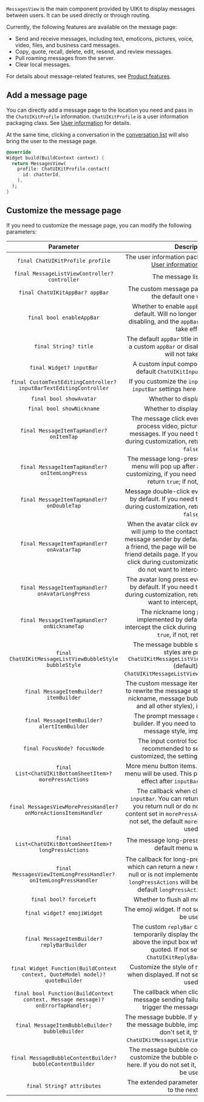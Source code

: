`MessagesView` is the main component provided by UIKit to display messages between users. It can be used directly or through routing.

Currently, the following features are available on the message page:

- Send and receive messages, including text, emoticons, pictures, voice, video, files, and business card messages.
- Copy, quote, recall, delete, edit, resend, and review messages.
- Pull roaming messages from the server.
- Clear local messages.

For details about message-related features, see [Product features](./overview/product-features.md).

## Add a message page

You can directly add a message page to the location you need and pass in the `ChatUIKitProfile` information. `ChatUIKitProfile` is a user information packaging class. See [User information](user-information.md) for details.

At the same time, clicking a conversation in the [conversation list](conversation-list.md) will also bring the user to the message page.

```dart
@override
Widget build(BuildContext context) {
  return MessagesView(
    profile: ChatUIKitProfile.contact(
      id: chatterId,
    ),
  );
}
```

## Customize the message page

If you need to customize the message page, you can modify the following parameters:

| Parameter | Description |
|:---:|:---:|
| `final ChatUIKitProfile profile` | The user information packaging class. Refer to [User information](user-information.md) for details . |
| `final MessageListViewController? controller`| The message list controller. |
| `final ChatUIKitAppBar? appBar` | The custom message page. If `appBar` not set, the default one will be used. |
| `final bool enableAppBar` | Whether to enable `appBar`. It is enabled by default. Will no longer be displayed after disabling, and the `appBar` input will no longer take effect. |
| `final String? title` | The default `appBar` title information. If you use a custom `appBar` or disable it, this parameter will not take effect. |
| `final Widget? inputBar` | A custom input component. If not set, the default `ChatUIKitInputBar` will be used. |
| `final CustomTextEditingController? inputBarTextEditingController` | If you customize the `inputBar` controller, the `inputBar` settings here will not take effect. |
| `final bool showAvatar` | Whether to display the avatar. |
| `final bool showNickname` | Whether to display the nickname. |
| `final MessageItemTapHandler? onItemTap` | The message click event. By default, it will process video, picture, and audio type messages. If you need to intercept the click during customization, return `true`; if not, return `false`. |
| `final MessageItemTapHandler? onItemLongPress` | The message long-press event. By default, a menu will pop up after a long press. When customizing, if you need to intercept the click, return `true`; if not, return `false`. |
| `final MessageItemTapHandler? onDoubleTap` | Message double-click event, not implemented by default. If you need to intercept the click during customization, return `true`; if not, return `false`. |
| `final MessageItemTapHandler? onAvatarTap`| When the avatar click event occurs, the page will jump to the contact details page of the message sender by default. If the sender is not a friend, the page will be redirected to the add friend details page. If you need to intercept the click during customization, return `true`; if you do not want to intercept, return `false`. |
| `final MessageItemTapHandler? onAvatarLongPress` | The avatar long press event, not implemented by default. If you need to intercept the click during customization, return `true`; if you do not want to intercept, return `false`. |
| `final MessageItemTapHandler? onNicknameTap` | The nickname long press event, not implemented by default. If you need to intercept the click during customization, return `true`, if not, return `false`. |
| `final ChatUIKitMessageListViewBubbleStyle bubbleStyle` | The message bubble style. Currently two styles are provided: `ChatUIKitMessageListViewBubbleStyle.arrow` (default) and `ChatUIKitMessageListViewBubbleStyle.noArrow`. |
| `final MessageItemBuilder? itemBuilder` | The custom message item builder. If you need to rewrite the message style (including avatar, nickname, message bubble, message quote, and all other styles), implement it here. |
| `final MessageItemBuilder? alertItemBuilder` | The prompt message of the custom item builder. If you need to rewrite the prompt message style, implement it here. |
| `final FocusNode? focusNode` | The input control focus controller, not recommended to set. If `inputBar` is customized, the setting will not take effect. |
| `final List<ChatUIKitBottomSheetItem>? morePressActions` | More menu button items. If not set, the default menu will be used. This parameter will not take effect after `inputBar` customization. |
| `final MessagesViewMorePressHandler? onMoreActionsItemsHandler` | The callback when clicking the default `inputBar`. You can return a new menu list. If you return null or do not implement it, the content set in `morePressActions` will be used. If not set, the default `morePressActions` will be used. |
| `final List<ChatUIKitBottomSheetItem>? longPressActions` | The message long-press menu. If not set, the default menu will be used. |
| `final MessagesViewItemLongPressHandler? onItemLongPressHandler` | The callback for long-pressing the menu item, which can return a new menu list. If it returns null or is not implemented, the content set in `longPressActions` will be used. If not set, the default `longPressActions` will be used. |
| `final bool? forceLeft` | Whether to flush all messages to the left. |
| `final widget? emojiWidget` | The emoji widget. If not set, the default one will be used. |
| `final MessageItemBuilder? replyBarBuilder` | The custom `replyBar` component, used to temporarily display the message content above the input box when the message is quoted. If not set, the default `ChatUIKitReplyBar` will be used. |
| `final Widget Function(BuildContext context, QuoteModel model)? quoteBuilder` | Customize the style of message references when displayed. If not set, the default style is used. |
| `final bool Function(BuildContext context, Message message)? onErrorTapHandler;` | The callback when clicking the red dot of message sending failure. If not set, it will trigger the message to be re-sent. |
| `final MessageItemBubbleBuilder? bubbleBuilder` | The message bubble. If you need to customize the message bubble, implement it here. If you don't set it, the default `ChatUIKitMessageListViewBubble` will be used. |
| `final MessageBubbleContentBuilder? bubbleContentBuilder` | The message bubble content. If you need to customize the bubble content, implement it here. If you do not set it, the default value will be used. |
| `final String? attributes` | The extended parameters that will be passed to the next page. |